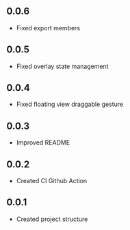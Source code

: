 ## 0.0.6

- Fixed export members

## 0.0.5

- Fixed overlay state management

## 0.0.4

- Fixed floating view draggable gesture

## 0.0.3

- Improved README

## 0.0.2

- Created CI Github Action

## 0.0.1

- Created project structure
